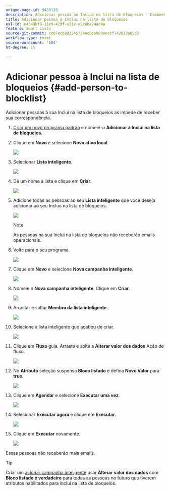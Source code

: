 ```yaml
---
unique-page-id: 9438139
description: Adicionar pessoa ao Incluo na lista de bloqueios - Documentação do Marketo - Documentação do produto
title: Adicionar pessoa à Inclui na lista de bloqueios
exl-id: e4543bf9-11e9-42df-a31e-e2cebe24ad4a
feature: Smart Lists
source-git-commit: cc87ecb8d3245734ec0ce984eeccf742833a85d2
workflow-type: tm+mt
source-wordcount: '184'
ht-degree: 1%

---
```


# Adicionar pessoa à Inclui na lista de bloqueios {#add-person-to-blocklist}

Adicionar pessoas à sua Inclui na lista de bloqueios as impede de receber sua correspondência.

1. [Criar um novo programa padrão](/help/marketo/product-docs/core-marketo-concepts/programs/creating-programs/create-a-program.md) e nomeie-o **Adicionar à Inclui na lista de bloqueios**.

1. Clique em **Novo** e selecione **Novo ativo local**.

   ![](assets/add-person-to-blocklist-1.png)

1. Selecionar **Lista inteligente**.

   ![](assets/add-person-to-blocklist-2.png)

1. Dê um nome à lista e clique em **Criar**.

   ![](assets/add-person-to-blocklist-3.png)

1. Adicione todas as pessoas ao seu **Lista inteligente** que você deseja adicionar ao seu Incluo na lista de bloqueios.

   ![](assets/add-person-to-blocklist-4.png)

   >[!NOTE]
   >
   >As pessoas na sua Inclui na lista de bloqueios não receberão emails operacionais.

1. Volte para o seu programa.

   ![](assets/add-person-to-blocklist-5.png)

1. Clique em **Novo** e selecione **Nova campanha inteligente**.

   ![](assets/add-person-to-blocklist-6.png)

1. Nomeie o **Nova campanha inteligente**. Clique em **Criar**.

   ![](assets/add-person-to-blocklist-7.png)

1. Arrastar e soltar **Membro da lista inteligente**.

   ![](assets/add-person-to-blocklist-8.png)

1. Selecione a lista inteligente que acabou de criar.

   ![](assets/add-person-to-blocklist-9.png)

1. Clique em **Fluxo** guia. Arraste e solte a **Alterar valor dos dados** Ação de fluxo.

   ![](assets/add-person-to-blocklist-10.png)

1. No **Atributo** seleção suspensa **Bloco listado** e defina **Novo Valor** para **true**.

   ![](assets/add-person-to-blocklist-11.png)

1. Clique em **Agendar** e selecione **Executar uma vez**.

   ![](assets/add-person-to-blocklist-12.png)

1. Selecionar **Executar agora** e clique em **Executar**.

   ![](assets/add-person-to-blocklist-13.png)

1. Clique em **Executar** novamente.

   ![](assets/add-person-to-blocklist-14.png)

Essas pessoas não receberão mais emails.

>[!TIP]
>
>Criar um [acionar campanha inteligente](/help/marketo/product-docs/core-marketo-concepts/smart-campaigns/creating-a-smart-campaign/create-a-new-smart-campaign.md) usar **Alterar valor dos dados** com **Bloco listado é verdadeiro** para todas as pessoas no futuro que tiverem atributos habilitados para inclui na lista de bloqueios.
